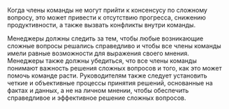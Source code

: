 Когда члены команды не могут прийти к консенсусу по сложному вопросу, это может привести к отсутствию прогресса, снижению продуктивности, а также вызвать конфликты внутри команды.

Менеджеры должны следить за тем, чтобы любые возникающие сложные вопросы решались справедливо и чтобы все члены команды имели равные возможности для выражения своего мнения. Менеджеры также должны убедиться, что все члены команды понимают важность решения сложных вопросов и того, как это может помочь команде расти. Руководителям также следует установить четкие и объективные процессы принятия решений, основанные на фактах и данных, а не на личном мнении, чтобы обеспечить справедливое и эффективное решение сложных вопросов. 